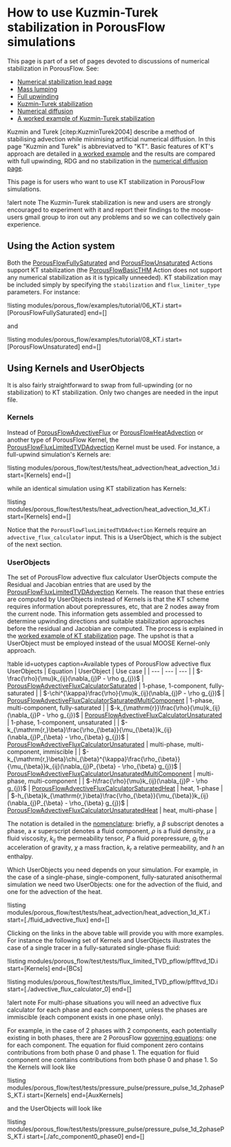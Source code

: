 # How to use Kuzmin-Turek stabilization in PorousFlow simulations

This page is part of a set of pages devoted to discussions of numerical stabilization in PorousFlow.  See:

- [Numerical stabilization lead page](stabilization.md)
- [Mass lumping](mass_lumping.md)
- [Full upwinding](upwinding.md)
- [Kuzmin-Turek stabilization](kt.md)
- [Numerical diffusion](numerical_diffusion.md)
- [A worked example of Kuzmin-Turek stabilization](kt_worked.md)

Kuzmin and Turek [citep:KuzminTurek2004] describe a method of stabilising advection while minimising artificial numerical diffusion.  In this page "Kuzmin and Turek" is abbreviatved to "KT".   Basic features of KT's approach are detailed in [a worked example](kt_worked.md) and the results are compared with full upwinding, RDG and no stabilization in the [numerical diffusion page](numerical_diffusion.md).

This page is for users who want to use KT stabilization in PorousFlow simulations.

!alert note
The Kuzmin-Turek stabilization is new and users are strongly encouraged to experiment with it and report their findings to the moose-users gmail group to iron out any problems and so we can collectively gain experience.

## Using the Action system

Both the [PorousFlowFullySaturated](actions/PorousFlowFullySaturated.md) and [PorousFlowUnsaturated](actions/PorousFlowUnsaturated.md) Actions support KT stabilization (the [PorousFlowBasicTHM](actions/PorousFlowBasicTHM.md) Action does not support any numerical stabilization as it is typically unneeded).  KT stabilization may be included simply by specifying the `stabilization` and `flux_limiter_type` parameters.  For instance:

!listing modules/porous_flow/examples/tutorial/06_KT.i start=[PorousFlowFullySaturated] end=[]

and

!listing modules/porous_flow/examples/tutorial/08_KT.i start=[PorousFlowUnsaturated] end=[]

## Using Kernels and UserObjects

It is also fairly straightforward to swap from full-upwinding (or no stabilization) to KT stabilization.  Only two changes are needed in the input file.

### Kernels

Instead of [PorousFlowAdvectiveFlux](PorousFlowAdvectiveFlux.md) or [PorousFlowHeatAdvection](PorousFlowHeatAdvection.md) or another type of PorousFlow Kernel, the [PorousFlowFluxLimitedTVDAdvection](PorousFlowFluxLimitedTVDAdvection.md) Kernel must be used.  For instance, a full-upwind simulation's Kernels are:

!listing modules/porous_flow/test/tests/heat_advection/heat_advection_1d.i start=[Kernels] end=[]

while an identical simulation using KT stabilization has Kernels:

!listing modules/porous_flow/test/tests/heat_advection/heat_advection_1d_KT.i start=[Kernels] end=[]

Notice that the `PorousFlowFluxLimitedTVDAdvection` Kernels require an `advective_flux_calculator` input.  This is a UserObject, which is the subject of the next section.

### UserObjects

The set of PorousFlow advective flux calculator UserObjects compute the Residual and Jacobian entries that are used by the [PorousFlowFluxLimitedTVDAdvection](PorousFlowFluxLimitedTVDAdvection.md) Kernels.  The reason that these entries are computed by UserObjects instead of Kernels is that the KT scheme requires information about porepressures, etc, that are 2 nodes away from the current node.  This information gets assembled and processed to determine upwinding directions and suitable stabilization approaches before the residual and Jacobian are computed.  The process is explained in the [worked example of KT stabilization](kt_worked.md) page.  The upshot is that a UserObject must be employed instead of the usual MOOSE Kernel-only approach.

!table id=uotypes caption=Available types of PorousFlow advective flux UserObjects
| Equation | UserObject | Use case |
| --- | --- | --- |
| $-\frac{\rho}{\mu}k_{ij}(\nabla_{j}P - \rho g_{j})$ | [PorousFlowAdvectiveFluxCalculatorSaturated](PorousFlowAdvectiveFluxCalculatorSaturated.md) | 1-phase, 1-component, fully-saturated |
| $-\chi^{\kappa}\frac{\rho}{\mu}k_{ij}(\nabla_{j}P - \rho g_{j})$ | [PorousFlowAdvectiveFluxCalculatorSaturatedMultiComponent](PorousFlowAdvectiveFluxCalculatorSaturatedMultiComponent.md) | 1-phase, multi-component, fully-saturated |
| $-k_{\mathrm{r}}\frac{\rho}{\mu}k_{ij}(\nabla_{j}P - \rho g_{j})$ | [PorousFlowAdvectiveFluxCalculatorUnsaturated](PorousFlowAdvectiveFluxCalculatorUnsaturated.md) | 1-phase, 1-component, unsaturated |
| $-k_{\mathrm{r,}\beta}\frac{\rho_{\beta}}{\mu_{\beta}}k_{ij}(\nabla_{j}P_{\beta} - \rho_{\beta} g_{j})$ | [PorousFlowAdvectiveFluxCalculatorUnsaturated](PorousFlowAdvectiveFluxCalculatorUnsaturated.md) | multi-phase, multi-component, immiscible |
| $-k_{\mathrm{r,}\beta}\chi_{\beta}^{\kappa}\frac{\rho_{\beta}}{\mu_{\beta}}k_{ij}(\nabla_{j}P_{\beta} - \rho_{\beta} g_{j})$ | [PorousFlowAdvectiveFluxCalculatorUnsaturatedMultiComponent](PorousFlowAdvectiveFluxCalculatorUnsaturatedMultiComponent.md) | multi-phase, multi-component |
| $-h\frac{\rho}{\mu}k_{ij}(\nabla_{j}P - \rho g_{j})$ | [PorousFlowAdvectiveFluxCalculatorSaturatedHeat](PorousFlowAdvectiveFluxCalculatorSaturatedHeat.md) | heat, 1-phase |
| $-h_{\beta}k_{\mathrm{r,}\beta}\frac{\rho_{\beta}}{\mu_{\beta}}k_{ij}(\nabla_{j}P_{\beta} - \rho_{\beta} g_{j})$ | [PorousFlowAdvectiveFluxCalculatorUnsaturatedHeat](PorousFlowAdvectiveFluxCalculatorUnsaturatedHeat.md) | heat, multi-phase |

The notation is detailed in the [nomenclature](porous_flow/nomenclature.md): briefly, a $\beta$ subscript denotes a phase, a $\kappa$ superscript denotes a fluid component, $\rho$ is a fluid density, $\mu$ a fluid viscosity, $k_{ij}$ the permeability tensor, $P$ a fluid porepressure, $g_{j}$ the acceleration of gravity, $\chi$ a mass fraction, $k_{\mathrm{r}}$ a relative permeability, and $h$ an enthalpy.

Which UserObjects you need depends on your simulation.  For example, in the case of a single-phase, single-component, fully-saturated anisothermal simulation we need two UserObjects: one for the advection of the fluid, and one for the advection of the heat.

!listing modules/porous_flow/test/tests/heat_advection/heat_advection_1d_KT.i start=[./fluid_advective_flux] end=[]

Clicking on the links in the above table will provide you with more examples.  For instance the following set of Kernels and UserObjects illustrates the case of a single tracer in a fully-saturated single-phase fluid:

!listing modules/porous_flow/test/tests/flux_limited_TVD_pflow/pffltvd_1D.i start=[Kernels] end=[BCs]

!listing modules/porous_flow/test/tests/flux_limited_TVD_pflow/pffltvd_1D.i start=[./advective_flux_calculator_0] end=[]

!alert note
For multi-phase situations you will need an advective flux calculator for each phase and each component, unless the phases are immiscible (each component exists in one phase only).

For example, in the case of 2 phases with 2 components, each potentially existing in both phases, there are 2 PorousFlow [governing equations](governing_equations.md): one for each component.  The equation for fluid component zero contains contributions from both phase 0 and phase 1.  The equation for fluid component one contains contributions from both phase 0 and phase 1.  So the Kernels will look like

!listing modules/porous_flow/test/tests/pressure_pulse/pressure_pulse_1d_2phasePS_KT.i start=[Kernels] end=[AuxKernels]

and the UserObjects will look like

!listing modules/porous_flow/test/tests/pressure_pulse/pressure_pulse_1d_2phasePS_KT.i start=[./afc_component0_phase0] end=[]
